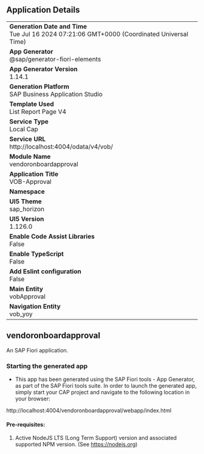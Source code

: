 ## Application Details
|               |
| ------------- |
|**Generation Date and Time**<br>Tue Jul 16 2024 07:21:06 GMT+0000 (Coordinated Universal Time)|
|**App Generator**<br>@sap/generator-fiori-elements|
|**App Generator Version**<br>1.14.1|
|**Generation Platform**<br>SAP Business Application Studio|
|**Template Used**<br>List Report Page V4|
|**Service Type**<br>Local Cap|
|**Service URL**<br>http://localhost:4004/odata/v4/vob/
|**Module Name**<br>vendoronboardapproval|
|**Application Title**<br>VOB-Approval|
|**Namespace**<br>|
|**UI5 Theme**<br>sap_horizon|
|**UI5 Version**<br>1.126.0|
|**Enable Code Assist Libraries**<br>False|
|**Enable TypeScript**<br>False|
|**Add Eslint configuration**<br>False|
|**Main Entity**<br>vobApproval|
|**Navigation Entity**<br>vob_yoy|

## vendoronboardapproval

An SAP Fiori application.

### Starting the generated app

-   This app has been generated using the SAP Fiori tools - App Generator, as part of the SAP Fiori tools suite.  In order to launch the generated app, simply start your CAP project and navigate to the following location in your browser:

http://localhost:4004/vendoronboardapproval/webapp/index.html

#### Pre-requisites:

1. Active NodeJS LTS (Long Term Support) version and associated supported NPM version.  (See https://nodejs.org)


